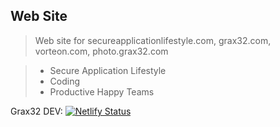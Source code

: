 <html><body><h2>Web Site</h2>
<blockquote>
<p>Web site for secureapplicationlifestyle.com, grax32.com, vorteon.com, photo.grax32.com</p>
</blockquote>
<blockquote>
<ul>
<li>Secure Application Lifestyle</li>
<li>Coding</li>
<li>Productive Happy Teams</li>
</ul>
</blockquote>
<p>Grax32 DEV: <a href="https://app.netlify.com/sites/elastic-nightingale-3b8db8/deploys"><img src="https://api.netlify.com/api/v1/badges/e026c37d-21ed-4021-8399-a390c498b8be/deploy-status" alt="Netlify Status"></a></p>
</body></html>